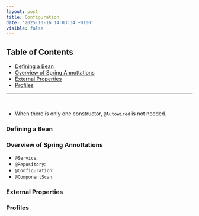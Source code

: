 ```yaml
---
layout: post
title: Configuration
date: '2025-10-16 14:03:34 +0100'
visible: false
---
```


## Table of Contents

- [Defining a Bean](#defining-a-bean)
- [Overview of Spring Annottations](#overview-of-spring-annottations)
- [External Properties](#external-properties)
- [Profiles](#profiles)

---

<br/>

- When there is only one constructor, `@Autowired` is not needed.

### Defining a Bean

### Overview of Spring Annottations

- `@Service`:
- `@Repository`:
- `@Configuration`:
- `@ComponentScan`:

### External Properties

### Profiles
